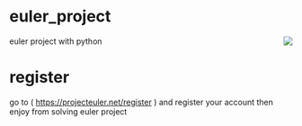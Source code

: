 # euler_project
<img align="right" src="https://visitor-badge.laobi.icu/badge?page_id=hosseinnzr.euler_project" />

euler project with python
# register
go to ( https://projecteuler.net/register ) and register your account 
then enjoy from solving euler project
